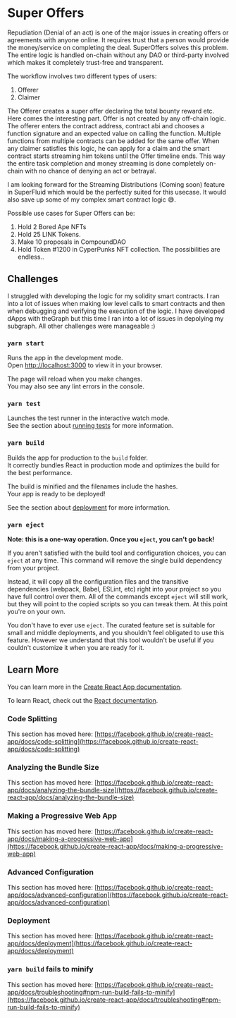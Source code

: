 # Super Offers

Repudiation (Denial of an act) is one of the major issues in creating offers or agreements with anyone online. It requires trust that a person would provide the money/service on completing the deal. SuperOffers solves this problem. The entire logic is handled on-chain without any DAO or third-party involved which makes it completely trust-free and transparent.

The workflow involves two different types of users:

1. Offerer
2. Claimer

The Offerer creates a super offer declaring the total bounty reward etc. Here comes the interesting part. Offer is not created by any off-chain logic. The offerer enters the contract address, contract abi and chooses a function signature and an expected value on calling the function. Multiple functions from multiple contracts can be added for the same offer. When any claimer satisfies this logic, he can apply for a claim and the smart contract starts streaming him tokens until the Offer timeline ends. This way the entire task completion and money streaming is done completely on-chain with no chance of denying an act or betrayal.

I am looking forward for the Streaming Distributions (Coming soon) feature in SuperFluid which would be the perfectly suited for this usecase. It would also save up some of my complex smart contract logic 😅.

Possible use cases for Super Offers can be:

1. Hold 2 Bored Ape NFTs
2. Hold 25 LINK Tokens.
3. Make 10 proposals in CompoundDAO
4. Hold Token #1200 in CyperPunks NFT collection.
   The possibilities are endless..

## Challenges

I struggled with developing the logic for my solidity smart contracts. I ran into a lot of issues when making low level calls to smart contracts and then when debugging and verifying the execution of the logic.
I have developed dApps with theGraph but this time I ran into a lot of issues in depolying my subgraph.
All other challenges were manageable :)

### `yarn start`

Runs the app in the development mode.\
Open [http://localhost:3000](http://localhost:3000) to view it in your browser.

The page will reload when you make changes.\
You may also see any lint errors in the console.

### `yarn test`

Launches the test runner in the interactive watch mode.\
See the section about [running tests](https://facebook.github.io/create-react-app/docs/running-tests) for more information.

### `yarn build`

Builds the app for production to the `build` folder.\
It correctly bundles React in production mode and optimizes the build for the best performance.

The build is minified and the filenames include the hashes.\
Your app is ready to be deployed!

See the section about [deployment](https://facebook.github.io/create-react-app/docs/deployment) for more information.

### `yarn eject`

**Note: this is a one-way operation. Once you `eject`, you can't go back!**

If you aren't satisfied with the build tool and configuration choices, you can `eject` at any time. This command will remove the single build dependency from your project.

Instead, it will copy all the configuration files and the transitive dependencies (webpack, Babel, ESLint, etc) right into your project so you have full control over them. All of the commands except `eject` will still work, but they will point to the copied scripts so you can tweak them. At this point you're on your own.

You don't have to ever use `eject`. The curated feature set is suitable for small and middle deployments, and you shouldn't feel obligated to use this feature. However we understand that this tool wouldn't be useful if you couldn't customize it when you are ready for it.

## Learn More

You can learn more in the [Create React App documentation](https://facebook.github.io/create-react-app/docs/getting-started).

To learn React, check out the [React documentation](https://reactjs.org/).

### Code Splitting

This section has moved here: [https://facebook.github.io/create-react-app/docs/code-splitting](https://facebook.github.io/create-react-app/docs/code-splitting)

### Analyzing the Bundle Size

This section has moved here: [https://facebook.github.io/create-react-app/docs/analyzing-the-bundle-size](https://facebook.github.io/create-react-app/docs/analyzing-the-bundle-size)

### Making a Progressive Web App

This section has moved here: [https://facebook.github.io/create-react-app/docs/making-a-progressive-web-app](https://facebook.github.io/create-react-app/docs/making-a-progressive-web-app)

### Advanced Configuration

This section has moved here: [https://facebook.github.io/create-react-app/docs/advanced-configuration](https://facebook.github.io/create-react-app/docs/advanced-configuration)

### Deployment

This section has moved here: [https://facebook.github.io/create-react-app/docs/deployment](https://facebook.github.io/create-react-app/docs/deployment)

### `yarn build` fails to minify

This section has moved here: [https://facebook.github.io/create-react-app/docs/troubleshooting#npm-run-build-fails-to-minify](https://facebook.github.io/create-react-app/docs/troubleshooting#npm-run-build-fails-to-minify)
